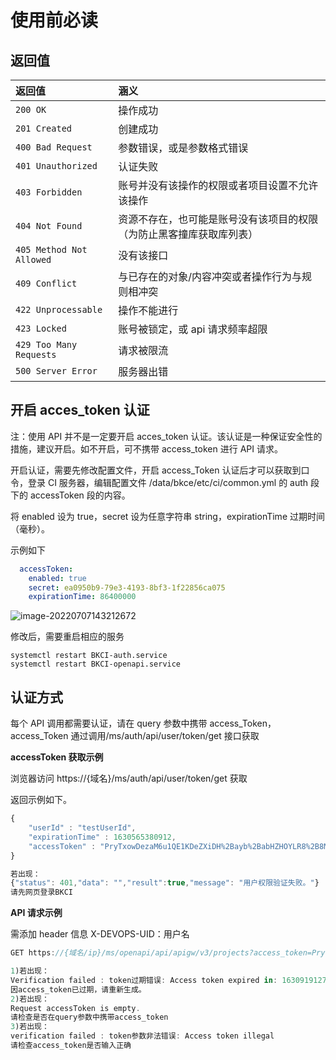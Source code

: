 # 使用前必读

## **返回值**

| 返回值 | 涵义 |
| :--- | :--- |
| `200 OK` | 操作成功 |
| `201 Created` | 创建成功 |
| `400 Bad Request` | 参数错误，或是参数格式错误 |
| `401 Unauthorized` | 认证失败 |
| `403 Forbidden` | 账号并没有该操作的权限或者项目设置不允许该操作 |
| `404 Not Found` | 资源不存在，也可能是账号没有该项目的权限（为防止黑客撞库获取库列表） |
| `405 Method Not Allowed` | 没有该接口 |
| `409 Conflict` | 与已存在的对象/内容冲突或者操作行为与规则相冲突 |
| `422 Unprocessable` | 操作不能进行 |
| `423 Locked` | 账号被锁定，或 api 请求频率超限 |
| `429 Too Many Requests` | 请求被限流 |
| `500 Server Error` | 服务器出错 |



## **开启 acces_token 认证**

注：使用 API 并不是一定要开启 acces_token 认证。该认证是一种保证安全性的措施，建议开启。如不开启，可不携带 access_token 进行 API 请求。

开启认证，需要先修改配置文件，开启 access_Token 认证后才可以获取到口令，登录 CI 服务器，编辑配置文件 /data/bkce/etc/ci/common.yml 的 auth 段下的 accessToken 段的内容。

将 enabled 设为 true，secret 设为任意字符串 string，expirationTime 过期时间（毫秒）。

示例如下

```yaml
  accessToken:
    enabled: true
    secret: ea0950b9-79e3-4193-8bf3-1f22856ca075
    expirationTime: 86400000
```



![image-20220707143212672](<../../assets/common.yml_demo.png>)



修改后，需要重启相应的服务

```shell
systemctl restart BKCI-auth.service
systemctl restart BKCI-openapi.service
```





## **认证方式**

每个 API 调用都需要认证，请在 query 参数中携带 access_Token，access_Token 通过调用/ms/auth/api/user/token/get 接口获取



**accessToken 获取示例**

浏览器访问  https://{域名}/ms/auth/api/user/token/get  获取

返回示例如下。

```javascript
{
    "userId" : "testUserId",
    "expirationTime" : 1630565380912,
    "accessToken" : "PryTxowDezaM6u1QE1KDeZXiDH%2Bayb%2BabHZHOYLR8%2B8Md9QhAXrUrs2z3U4%2FZ3p9CvP4ObZjZJJ2VdNWQqgX3qeQ1TBK7ADhNXRVWn4q2Q0%3D"
}

若出现：
{"status": 401,"data": "","result":true,"message": "用户权限验证失败。"}
请先网页登录BKCI
```



**API 请求示例**

需添加 header 信息 X-DEVOPS-UID：用户名

```javascript
GET https://{域名/ip}/ms/openapi/api/apigw/v3/projects?access_token=PryTxowDezaM6u1QE1KDeZXiDH%2Bayb%2BabHZHOYLR8%2B8Md9QhAXrUrs2z3U4%2FZ3p9CvP4ObZjZJJ2VdNWQqgX3qeQ1TBK7ADhNXRVWn4q2Q0%3D -H "X-DEVOPS-UID: admin"

1)若出现：
Verification failed : token过期错误: Access token expired in: 1630919127633
因access_token已过期，请重新生成。
2)若出现：
Request accessToken is empty.
请检查是否在query参数中携带access_token
3)若出现：
verification failed : token参数非法错误: Access token illegal
请检查access_token是否输入正确 
```



